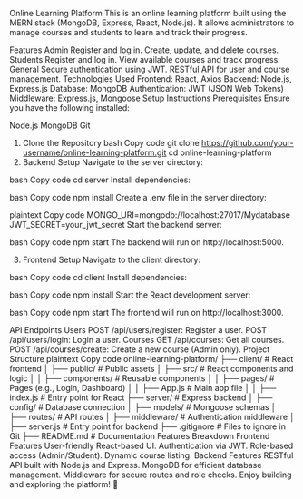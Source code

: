 Online Learning Platform
This is an online learning platform built using the MERN stack (MongoDB, Express, React, Node.js). It allows administrators to manage courses and students to learn and track their progress.

Features
Admin
Register and log in.
Create, update, and delete courses.
Students
Register and log in.
View available courses and track progress.
General
Secure authentication using JWT.
RESTful API for user and course management.
Technologies Used
Frontend: React, Axios
Backend: Node.js, Express.js
Database: MongoDB
Authentication: JWT (JSON Web Tokens)
Middleware: Express.js, Mongoose
Setup Instructions
Prerequisites
Ensure you have the following installed:

Node.js
MongoDB
Git
1. Clone the Repository
bash
Copy code
git clone https://github.com/your-username/online-learning-platform.git
cd online-learning-platform
2. Backend Setup
Navigate to the server directory:

bash
Copy code
cd server
Install dependencies:

bash
Copy code
npm install
Create a .env file in the server directory:

plaintext
Copy code
MONGO_URI=mongodb://localhost:27017/Mydatabase
JWT_SECRET=your_jwt_secret
Start the backend server:

bash
Copy code
npm start
The backend will run on http://localhost:5000.

3. Frontend Setup
Navigate to the client directory:

bash
Copy code
cd client
Install dependencies:

bash
Copy code
npm install
Start the React development server:

bash
Copy code
npm start
The frontend will run on http://localhost:3000.

API Endpoints
Users
POST /api/users/register: Register a user.
POST /api/users/login: Login a user.
Courses
GET /api/courses: Get all courses.
POST /api/courses/create: Create a new course (Admin only).
Project Structure
plaintext
Copy code
online-learning-platform/
├── client/              # React frontend
│   ├── public/          # Public assets
│   ├── src/             # React components and logic
│   │   ├── components/  # Reusable components
│   │   ├── pages/       # Pages (e.g., Login, Dashboard)
│   │   ├── App.js       # Main app file
│   │   ├── index.js     # Entry point for React
├── server/              # Express backend
│   ├── config/          # Database connection
│   ├── models/          # Mongoose schemas
│   ├── routes/          # API routes
│   ├── middleware/      # Authentication middleware
│   ├── server.js        # Entry point for backend
├── .gitignore           # Files to ignore in Git
├── README.md            # Documentation
Features Breakdown
Frontend Features
User-friendly React-based UI.
Authentication via JWT.
Role-based access (Admin/Student).
Dynamic course listing.
Backend Features
RESTful API built with Node.js and Express.
MongoDB for efficient database management.
Middleware for secure routes and role checks.
Enjoy building and exploring the platform! 🚀
